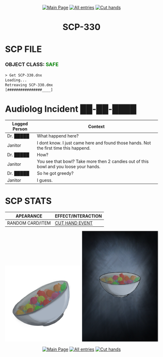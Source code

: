 <p align=center>
    <a href="../../../index">
        <img src="https://img.shields.io/badge/GO_TO-MAIN_PAGE-ffffff?style=for-the-badge&labelColor=000000&color=ffffff" title="Main Page"/></a>
    <a href="../../tree">
        <img src="https://img.shields.io/badge/GO_TO-ALL_ENTRIES-ffffff?style=for-the-badge&labelColor=000000&color=ffffff" title="All entries"></a>
    <a href="../../events/cuthands">
        <img src="https://img.shields.io/badge/GO_TO-CUT_HANDS-ffffff?style=for-the-badge&labelColor=000000&color=ffffff" title="Cut hands"></a>
</p>
<h1 align="center">SCP-330</h1>

# SCP FILE
### OBJECT CLASS: <span style="color:green">SAFE</span>
```
> Get SCP-330.dnx
Loading...
Retreaving SCP-330.dmx
[################____]
```



# Audiolog Incident ██-██-████

| Logged Person | Context |
| - | - |
| Dr. █████ | What happend here? |
| Janitor | I dont know. I just came here and found those hands. Not the first time this happend. |
| Dr. █████ | How? |
| Janitor | You see that bowl? Take more then 2 candies out of this bowl and you loose your hands. |
| Dr. █████ | So he got greedy? |
| Janitor | I guess. |

# SCP STATS

| APEARANCE | EFFECT/INTERACTION |
| - | - |
| RANDOM CARD/ITEM | <a href="../../events/cuthands">CUT HAND EVENT</a> |

<p align="center">
    <img src="../../../assets/images/scp/safe/330/scp-330.png" title="SCP-330" width="250" height="250">
    <img src="../../../assets/images/scp/safe/330/SCP_330.jpg" title="SCP-330" width="250">
</p>
<p align=center>
    <a href="../../../index">
        <img src="https://img.shields.io/badge/GO_TO-MAIN_PAGE-ffffff?style=for-the-badge&labelColor=000000&color=ffffff" title="Main Page"/></a>
    <a href="../../tree">
        <img src="https://img.shields.io/badge/GO_TO-ALL_ENTRIES-ffffff?style=for-the-badge&labelColor=000000&color=ffffff" title="All entries"></a>
    <a href="../../events/cuthands">
        <img src="https://img.shields.io/badge/GO_TO-CUT_HANDS-ffffff?style=for-the-badge&labelColor=000000&color=ffffff" title="Cut hands"></a>
</p>